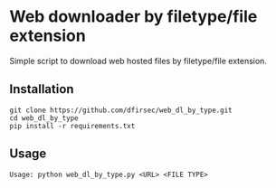 # Web downloader by filetype/file extension

Simple script to download web hosted files by filetype/file extension.

## Installation

```text
git clone https://github.com/dfirsec/web_dl_by_type.git
cd web_dl_by_type
pip install -r requirements.txt
```

## Usage

```text
Usage: python web_dl_by_type.py <URL> <FILE TYPE>
```

